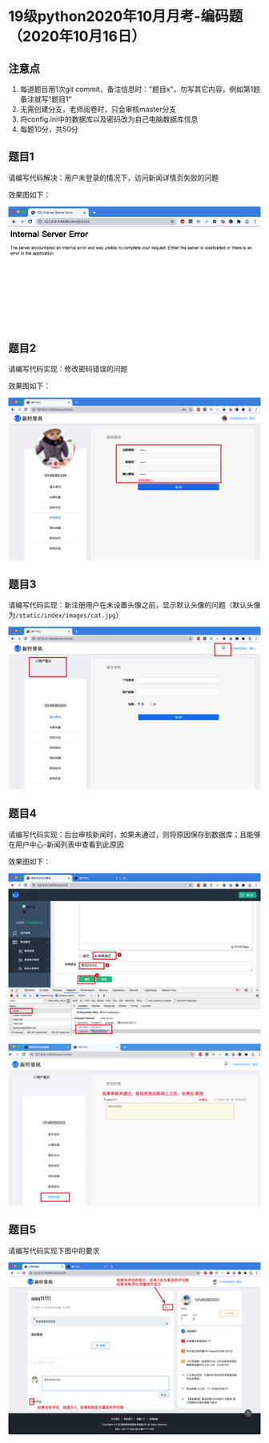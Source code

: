 # 19级python2020年10月月考-编码题（2020年10月16日）

## 注意点
1. 每道题目用1次git commit，备注信息时："题目x"，勿写其它内容，例如第1题 备注就写"题目1"
2. 无需创建分支，老师阅卷时，只会审核master分支
3. 将config.ini中的数据库以及密码改为自己电脑数据库信息
4. 每题10分，共50分


## 题目1
请编写代码解决：用户未登录的情况下，访问新闻详情页失败的问题

效果图如下：

![](./效果图/Xnip2020-10-16_10-39-48.png)

## 题目2
请编写代码实现：修改密码错误的问题

效果图如下：

![](./效果图/Xnip2020-10-16_10-42-27.png)

## 题目3
请编写代码实现：新注册用户在未设置头像之前，显示默认头像的问题（默认头像为`/static/index/images/cat.jpg`）

![](./效果图/Xnip2020-10-16_10-44-42.png)

## 题目4
请编写代码实现：后台审核新闻时，如果未通过，则将原因保存到数据库；且能够在用户中心-新闻列表中查看到此原因

效果图如下：

![](./效果图/Xnip2020-10-16_11-01-06.png)

![](./效果图/Xnip2020-10-16_11-04-55.png)

## 题目5
请编写代码实现下图中的要求

![](./效果图/Xnip2020-10-16_11-10-41.png)